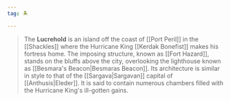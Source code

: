 ```yaml
---
tag: 🏝️

---
```

> The **Lucrehold** is an island off the coast of [[Port Peril]] in the [[Shackles]] where the Hurricane King [[Kerdak Bonefist]] makes his fortress home. The imposing structure, known as [[Fort Hazard]], stands on the bluffs above the city, overlooking the lighthouse known as [[Besmara's Beacon|Besmaras Beacon]].
> Its architecture is similar in style to that of the [[Sargava|Sargavan]] capital of [[Anthusis|Eleder]]. It is said to contain numerous chambers filled with the Hurricane King's ill-gotten gains.








